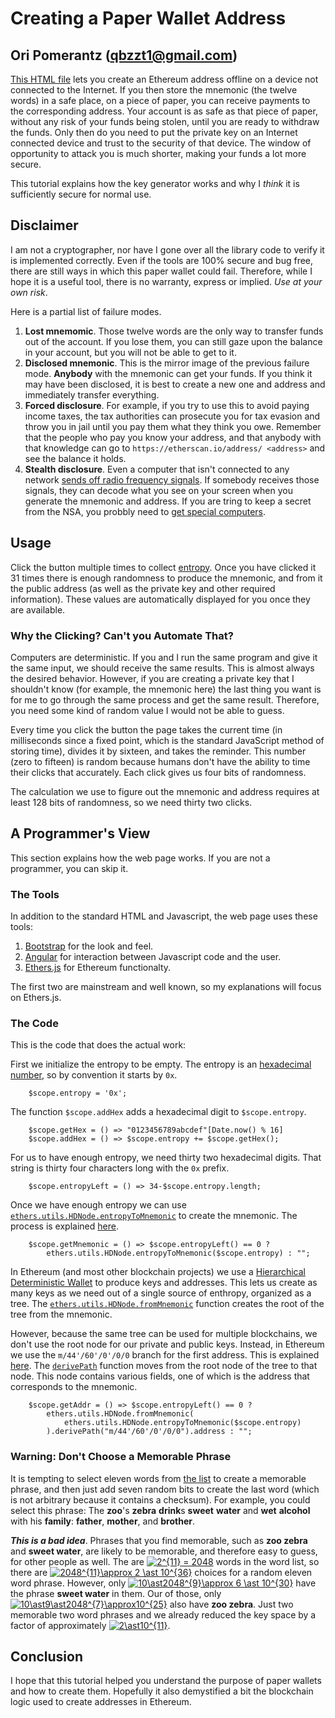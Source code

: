 # Creating a Paper Wallet Address

## Ori Pomerantz (qbzzt1@gmail.com)

[This HTML file](https://qbzzt.github.io/ethereum/paper_wallet.html) lets you
create an Ethereum address offline on a device not connected to the Internet. If you then store the mnemonic 
(the twelve words) in a safe place, on a piece of paper, you can receive payments to the corresponding address. 
Your account is as safe as that piece of paper, without any risk of your funds being stolen, until you are ready to 
withdraw the funds. Only then do you need to put the private key on an Internet connected device and trust to the 
security of that device. The window of opportunity to attack you is much shorter, making your funds a lot more secure.

This tutorial explains how the key generator works and why I *think* it is sufficiently secure for normal use.

## Disclaimer

I am not a cryptographer, nor have I gone over all the library code to verify it is implemented correctly. Even if the tools
are 100% secure and bug free, there are still ways in which this paper wallet could fail. Therefore,
while I hope it is a useful tool, there is no warranty, express or implied. *Use at your own risk*.

Here is a partial list of failure modes.

1. **Lost mnemomic**. Those twelve words are the only way to transfer funds out of the account. If you lose them, you can
still gaze upon the balance in your account, but you will not be able to get to it.
1. **Disclosed mnemonic**. This is the mirror image of the previous failure mode. **Anybody** with the mnemonic can
get your funds. If you think it may have been disclosed, it is best to create a new one and address 
and immediately transfer everything.
1. **Forced disclosure**. For example, if you try to use this to avoid paying income taxes, the
tax authorities can prosecute you for tax evasion and throw you in jail until you pay them what they think you owe. Remember
that the people who pay you know your address, and that anybody with that knowledge can go to 
`https://etherscan.io/address/ <address>` and see the balance it holds.
1. **Stealth disclosure**. Even a computer that isn't connected to any network 
[sends off radio frequency signals](https://www.cl.cam.ac.uk/~mgk25/pet2004-fpd.pdf). If somebody receives those signals,
they can decode what you see on your screen when you generate the mnemonic and address. If you are tring to keep a secret
from the NSA, you probbly need to [get special computers](https://en.wikipedia.org/wiki/Tempest_(codename)). 


## Usage

Click the button multiple times to collect [entropy](https://en.wikipedia.org/wiki/Entropy_(computing)). Once you have clicked
it 31 times there is enough randomness to produce the mnemonic, and from it the public address (as well as the private key 
and other required information). These values are automatically displayed for you once they are available.

### Why the Clicking? Can't you Automate That?

Computers are deterministic. If you and I run the same program and give it the same input, we should receive the same results.
This is almost always the desired behavior. However, if you are creating a private key that I shouldn't know (for example, the
mnemonic here) the last thing you want is for me to go through the same process and get the same result. Therefore, you need 
some kind of random value I would not be able to guess.

Every time you click the button the page takes the current time (in milliseconds since a fixed point, which is the standard
JavaScript method of storing time), divides it by sixteen, and takes the reminder. This number (zero to fifteen) is random
because humans don't have the ability to time their clicks that accurately. Each click gives us four bits of randomness.

The calculation we use to figure out the mnemonic and address requires at least 128 bits of randomness, so we need thirty two
clicks. 

## A Programmer's View

This section explains how the web page works. If you are not a programmer, you can skip it.

### The Tools

In addition to the standard HTML and Javascript, the web page uses these tools:

1. [Bootstrap](https://www.w3schools.com/bootstrap/default.asp) for the look and feel.
1. [Angular](https://www.w3schools.com/angular/default.asp) for interaction between Javascript code and the user.
1. [Ethers.js](https://docs.ethers.io/ethers.js/html/) for Ethereum functionalty.

The first two are mainstream and well known, so my explanations will focus on Ethers.js.


### The Code

This is the code that does the actual work:

First we initialize the entropy to be empty. The entropy is an [hexadecimal number](https://en.wikipedia.org/wiki/Hexadecimal),
so by convention it starts by `0x`. 

```
	$scope.entropy = '0x';
```

The function `$scope.addHex` adds a hexadecimal digit to `$scope.entropy`. 
```
	$scope.getHex = () => "0123456789abcdef"[Date.now() % 16]
 	$scope.addHex = () => $scope.entropy += $scope.getHex();
```

For us to have enough entropy, we need thirty two hexadecimal digits. That string is thirty four characters long 
with the `0x` prefix.
```
	$scope.entropyLeft = () => 34-$scope.entropy.length;
```

Once we have enough entropy we can use 
[`ethers.utils.HDNode.entropyToMnemonic`](https://docs.ethers.io/ethers.js/html/api-advanced.html#static-methods) 
to create the mnemonic. The process is explained
[here](https://github.com/bitcoin/bips/blob/master/bip-0039.mediawiki).
```
	$scope.getMnemonic = () => $scope.entropyLeft() == 0 ? 
		ethers.utils.HDNode.entropyToMnemonic($scope.entropy) : "";
```

In Ethereum (and most other blockchain projects) we use a 
[Hierarchical Deterministic Wallet](https://github.com/bitcoin/bips/blob/master/bip-0032.mediawiki) to 
produce keys and addresses. This lets us create as many keys as we need out of a single source of enthropy,
organized as a tree. The 
[`ethers.utils.HDNode.fromMnemonic`](https://docs.ethers.io/ethers.js/html/api-advanced.html#static-methods)
function creates the root of the tree from the mnemonic. 

However, because the same tree can be used for multiple blockchains, we don't use the root node for our private and
public keys. Instead, in Ethereum we use the `m/44'/60'/0'/0/0` branch for the first address. This is explained
[here](https://github.com/bitcoin/bips/blob/master/bip-0044.mediawiki). The 
[`derivePath`](https://docs.ethers.io/ethers.js/html/api-advanced.html#deriving-child-and-neutered-nodes) function 
moves from the root node of the tree to that node. This node contains various fields, one of which is the address 
that corresponds to the mnemonic.

```
	$scope.getAddr = () => $scope.entropyLeft() == 0 ? 
		ethers.utils.HDNode.fromMnemonic(
			ethers.utils.HDNode.entropyToMnemonic($scope.entropy)
		).derivePath("m/44'/60'/0'/0/0").address : "";
```

### Warning: Don't Choose a Memorable Phrase

It is tempting to select eleven words from [the list](https://github.com/bitcoin/bips/blob/master/bip-0039/english.txt)
to create a memorable phrase, and then just add seven random bits to create the last word (which is not arbitrary because it 
contains a checksum). For example, you could select this phrase: The **zoo**'s **zebra** **drink**s **sweet** **water** 
and **wet** **alcohol** with his **family**: **father**, **mother**, and **brother**. 

***This is a bad idea***. Phrases that you find memorable, such as **zoo zebra** and **sweet water**, are likely to be 
memorable, and therefore easy to guess, for other people as well. The are <a href=
"https://www.codecogs.com/eqnedit.php?latex=2^{11}&space;=&space;2048" target="_blank"><img 
src="https://latex.codecogs.com/gif.latex?2^{11}&space;=&space;2048" title="2^{11} = 2048" /></a> words in the word list, so
there are <a href="https://www.codecogs.com/eqnedit.php?latex=2048^{11}\approx&space;2&space;\ast&space;10^{36}" target="_blank">
<img src="https://latex.codecogs.com/gif.latex?2048^{11}\approx&space;2&space;\ast&space;10^{36}" 
title="2048^{11}\approx 2 \ast 10^{36}" /></a> choices for a random eleven word phrase. However, only 
<a href="https://www.codecogs.com/eqnedit.php?latex=10\ast2048^{9}\approx&space;6&space;\ast&space;10^{30}" target="_blank">
<img src="https://latex.codecogs.com/gif.latex?10\ast2048^{9}\approx&space;6&space;\ast&space;10^{30}" title="10\ast2048^{9}\approx 
6 \ast 10^{30}" /></a> have the phrase **sweet water** in them. Our of those, only <a href=
"https://www.codecogs.com/eqnedit.php?latex=10\ast9\ast2048^{7}\approx10^{25}" target="_blank"><img
src="https://latex.codecogs.com/gif.latex?10\ast9\ast2048^{7}\approx10^{25}" title="10\ast9\ast2048^{7}\approx10^{25}" /></a>
also have **zoo zebra**. Just two memorable two word phrases and we already reduced the key space by a factor of approximately
<a href="https://www.codecogs.com/eqnedit.php?latex=2\ast10^{11}" target="_blank">
<img src="https://latex.codecogs.com/gif.latex?2\ast10^{11}" title="2\ast10^{11}" /></a>.


## Conclusion

I hope that this tutorial helped you understand the purpose of paper wallets and how to create them. 
Hopefully it also demystified a bit the blockchain logic used to create addresses in Ethereum.
